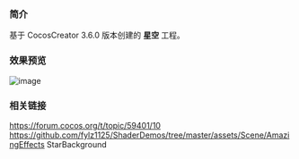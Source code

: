 ### 简介
基于 CocosCreator 3.6.0 版本创建的 **星空** 工程。

### 效果预览
![image](../../../image/202207/2022070402.png)

### 相关链接
https://forum.cocos.org/t/topic/59401/10        
https://github.com/fylz1125/ShaderDemos/tree/master/assets/Scene/AmazingEffects StarBackground